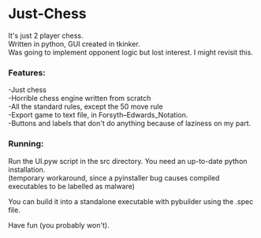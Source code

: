 # Just-Chess
It's just 2 player chess. <br/>
Written in python, GUI created in tkinker.<br/>
Was going to implement opponent logic but lost interest. I might revisit this.<br/>
### Features:
-Just chess<br/>
-Horrible chess engine written from scratch<br/>
-All the standard rules, except the 50 move rule<br/>
-Export game to text file, in Forsyth–Edwards_Notation.<br/>
-Buttons and labels that don't do anything because of laziness on my part.<br/>
### Running:
Run the UI.pyw script in the src directory. You need an up-to-date python installation.<br/>
(temporary workaround, since a pyinstaller bug causes compiled executables to be labelled as malware)<br/>

You can build it into a standalone executable with pybuilder using the .spec file.<br/>

Have fun (you probably won't).<br/>
